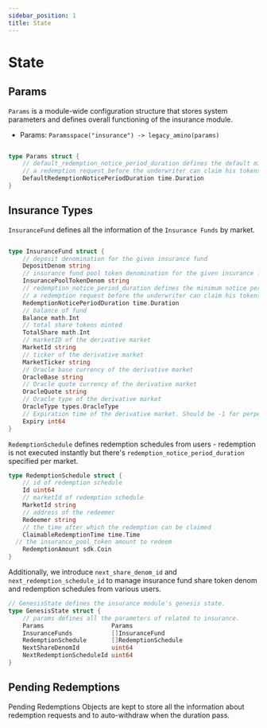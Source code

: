 ```yaml
---
sidebar_position: 1
title: State
---
```


# State

## Params

`Params` is a module-wide configuration structure that stores system parameters and defines overall functioning of the insurance module.

* Params: `Paramsspace("insurance") -> legacy_amino(params)`

```go

type Params struct {
	// default_redemption_notice_period_duration defines the default minimum notice period duration that must pass after an underwriter sends
	// a redemption request before the underwriter can claim his tokens
	DefaultRedemptionNoticePeriodDuration time.Duration 
}
```

## Insurance Types

`InsuranceFund` defines all the information of the `Insurance Funds` by market.

```go

type InsuranceFund struct {
	// deposit denomination for the given insurance fund
	DepositDenom string 
	// insurance fund pool token denomination for the given insurance fund
	InsurancePoolTokenDenom string 
	// redemption_notice_period_duration defines the minimum notice period duration that must pass after an underwriter sends
	// a redemption request before the underwriter can claim his tokens
	RedemptionNoticePeriodDuration time.Duration 
	// balance of fund
	Balance math.Int 
	// total share tokens minted
	TotalShare math.Int 
	// marketID of the derivative market
	MarketId string 
	// ticker of the derivative market
	MarketTicker string 
	// Oracle base currency of the derivative market
	OracleBase string 
	// Oracle quote currency of the derivative market
	OracleQuote string 
	// Oracle type of the derivative market
	OracleType types.OracleType 
    // Expiration time of the derivative market. Should be -1 for perpetual markets.
	Expiry int64
}
```

`RedemptionSchedule` defines redemption schedules from users - redemption is not executed instantly but there's `redemption_notice_period_duration` specified per market.

```go
type RedemptionSchedule struct {
	// id of redemption schedule
	Id uint64 
	// marketId of redemption schedule
	MarketId string
	// address of the redeemer
	Redeemer string
	// the time after which the redemption can be claimed
	ClaimableRedemptionTime time.Time 
  // the insurance_pool_token amount to redeem
	RedemptionAmount sdk.Coin
}
```

Additionally, we introduce `next_share_denom_id` and `next_redemption_schedule_id` to manage insurance fund share token denom and redemption schedules from various users.

```go
// GenesisState defines the insurance module's genesis state.
type GenesisState struct {
	// params defines all the parameters of related to insurance.
	Params                   Params               
	InsuranceFunds           []InsuranceFund      
	RedemptionSchedule       []RedemptionSchedule 
	NextShareDenomId         uint64               
	NextRedemptionScheduleId uint64               
}
```

## Pending Redemptions

Pending Redemptions Objects are kept to store all the information about redemption requests and to auto-withdraw when the duration pass.

